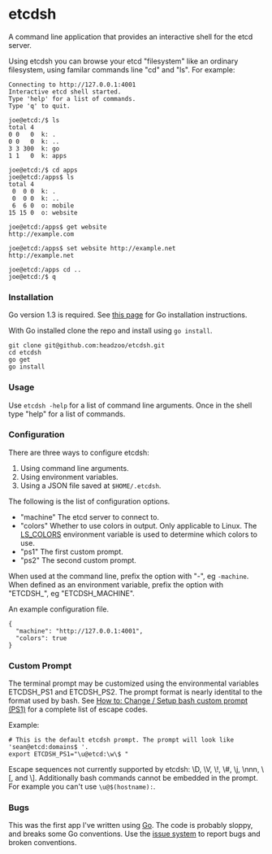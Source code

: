 etcdsh
======
A command line application that provides an interactive shell for the etcd server.

Using etcdsh you can browse your etcd "filesystem" like an ordinary filesystem, using familar commands line "cd" and "ls". For example:


```
Connecting to http://127.0.0.1:4001
Interactive etcd shell started.
Type 'help' for a list of commands.
Type 'q' to quit.

joe@etcd:/$ ls
total 4
0 0   0  k: .
0 0   0  k: ..
3 3 300  k: go
1 1   0  k: apps

joe@etcd:/$ cd apps
joe@etcd:/apps$ ls
total 4
 0  0 0  k: .
 0  0 0  k: ..
 6  6 0  o: mobile
15 15 0  o: website

joe@etcd:/apps$ get website
http://example.com

joe@etcd:/apps$ set website http://example.net
http://example.net

joe@etcd:/apps cd ..
joe@etcd:/$ q
```


### Installation
Go version 1.3 is required. See [this page](http://golang.org/doc/install) for Go installation instructions.

With Go installed clone the repo and install using `go install`.

```
git clone git@github.com:headzoo/etcdsh.git
cd etcdsh
go get
go install
```

### Usage
Use `etcdsh -help` for a list of command line arguments. Once in the shell type "help" for a list of commands.


### Configuration
There are three ways to configure etcdsh:

1. Using command line arguments.
2. Using environment variables.
3. Using a JSON file saved at `$HOME/.etcdsh`.

The following is the list of configuration options.

* "machine" The etcd server to connect to.
* "colors" Whether to use colors in output. Only applicable to Linux. The [LS_COLORS](http://blog.twistedcode.org/2008/04/lscolors-explained.html) environment variable is used to determine which colors to use.
* "ps1" The first custom prompt.
* "ps2" The second custom prompt.

When used at the command line, prefix the option with "-", eg `-machine`. When defined as an environment variable, prefix the option with "ETCDSH_", eg "ETCDSH_MACHINE".


An example configuration file.

```
{
  "machine": "http://127.0.0.1:4001",
  "colors": true
}
```



### Custom Prompt
The terminal prompt may be customized using the environmental variables ETCDSH_PS1 and ETCDSH_PS2. The prompt format is nearly identital to the format used by bash. See [How to: Change / Setup bash custom prompt (PS1)](http://www.cyberciti.biz/tips/howto-linux-unix-bash-shell-setup-prompt.html) for a complete list of escape codes.

Example:
```
# This is the default etcdsh prompt. The prompt will look like 'sean@etcd:domains$ '.
export ETCDSH_PS1="\u@etcd:\w\$ "
```

Escape sequences not currently supported by etcdsh: \\D, \\V, \\!, \\#, \\j, \nnn, \\[, and \\]. Additionally bash commands cannot be embedded in the prompt. For example you can't use `\u@$(hostname):`.

### Bugs
This was the first app I've written using [Go](http://golang.org/). The code is probably sloppy, and breaks some Go conventions. Use the [issue system](https://github.com/headzoo/etcdsh/issues) to report bugs and broken conventions.


